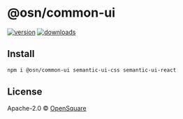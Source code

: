 # @osn/common-ui

[![version](https://img.shields.io/npm/v/@osn/common-ui?label=&color=29BC9B)](https://npm.im/my-ts-lib) [![downloads](https://img.shields.io/npm/dm/@osn/common-ui?label=&color=29BC9B)](https://npm.im/@osn/common-ui)

## Install

```bash
npm i @osn/common-ui semantic-ui-css semantic-ui-react
```

## License

Apache-2.0 &copy; [OpenSquare](https://github.com/opensquare-network)
